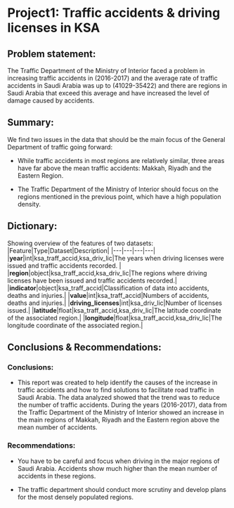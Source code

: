 # Project1: Traffic accidents & driving licenses in KSA
## Problem statement:
The Traffic Department of the Ministry of Interior faced a problem in increasing traffic accidents in (2016-2017) and the average rate of traffic accidents in Saudi Arabia was up to (41029-35422) and there are regions in Saudi Arabia that exceed this average and have increased the level of damage caused by accidents.
## Summary:
We find two issues in the data that should be the main focus of the General Department of traffic going forward:

- While traffic accidents in most regions are relatively similar, three areas have far above the mean traffic accidents: Makkah, Riyadh and the Eastern Region.

- The Traffic Department of the Ministry of Interior should focus on the regions mentioned in the previous point, which have a high population density.
##  Dictionary:
Showing overview of the features of two datasets:
|Feature|Type|Dataset|Description|
|---|---|---|---|
|**year**|int|ksa_traff_accid,ksa_driv_lic|The years when driving licenses were issued and traffic accidents recorded. |
|**region**|object|ksa_traff_accid,ksa_driv_lic|The regions where driving licenses have been issued and traffic accidents recorded.|
|**indicator**|object|ksa_traff_accid|Classification of data into accidents, deaths and injuries.|
|**value**|int|ksa_traff_accid|Numbers of accidents, deaths and injuries.|
|**driving_licenses**|int|ksa_driv_lic|Number of licenses issued.|
|**latitude**|float|ksa_traff_accid,ksa_driv_lic|The latitude coordinate of the associated region.|
|**longitude**|float|ksa_traff_accid,ksa_driv_lic|The longitude coordinate of the associated region.|

## Conclusions & Recommendations:
### Conclusions:
- This report was created to help identify the causes of the increase in traffic accidents and how to find solutions to facilitate road traffic in Saudi Arabia. The data analyzed showed that the trend was to reduce the number of traffic accidents.
 During the years (2016-2017), data from the Traffic Department of the Ministry of Interior showed an increase in the main regions of Makkah, Riyadh and the Eastern region above the mean number of accidents. 

### Recommendations:
- You have to be careful and focus when driving in the major regions of Saudi Arabia. Accidents show much higher than the mean number of accidents in these regions.

- The traffic department should conduct more scrutiny and develop plans for the most densely populated regions.

